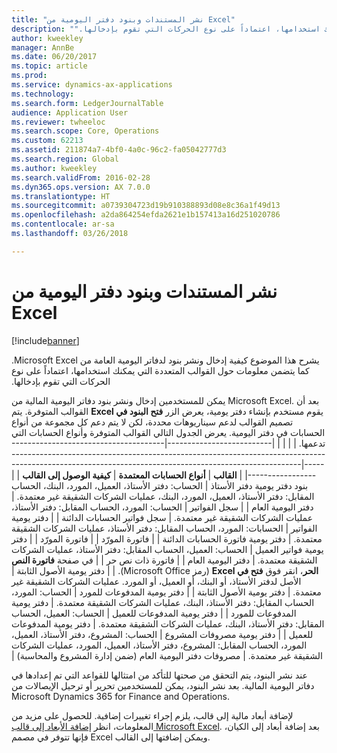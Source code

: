```yaml
---
title: "نشر المستندات وبنود دفتر اليومية من Excel"
description: "‏‫يشرح هذا الموضوع كيفية إدخال ونشر بنود لدفاتر اليومية العامة من Microsoft Excel. كما يتضمن معلومات حول القوالب المتعددة التي يمكنك استخدامها، اعتماداً على نوع الحركات التي تقوم بإدخالها."
author: kweekley
manager: AnnBe
ms.date: 06/20/2017
ms.topic: article
ms.prod: 
ms.service: dynamics-ax-applications
ms.technology: 
ms.search.form: LedgerJournalTable
audience: Application User
ms.reviewer: twheeloc
ms.search.scope: Core, Operations
ms.custom: 62213
ms.assetid: 211874a7-4bf0-4a0c-96c2-fa05042777d3
ms.search.region: Global
ms.author: kweekley
ms.search.validFrom: 2016-02-28
ms.dyn365.ops.version: AX 7.0.0
ms.translationtype: HT
ms.sourcegitcommit: a0739304723d19b910388893d08e8c36a1f49d13
ms.openlocfilehash: a2da864254efda2621e1b157413a16d251020786
ms.contentlocale: ar-sa
ms.lasthandoff: 03/26/2018

---
```


# <a name="publish-journal-lines-and-documents-from-excel"></a>نشر المستندات وبنود دفتر اليومية من Excel

[!include[banner](../includes/banner.md)]


‏‫يشرح هذا الموضوع كيفية إدخال ونشر بنود لدفاتر اليومية العامة من Microsoft Excel. كما يتضمن معلومات حول القوالب المتعددة التي يمكنك استخدامها، اعتماداً على نوع الحركات التي تقوم بإدخالها.

يمكن للمستخدمين إدخال ونشر بنود دفاتر اليومية المالية من Microsoft Excel. بعد أن يقوم مستخدم بإنشاء دفتر يومية، يعرض الزر **‬‏‫فتح البنود في Excel** القوالب المتوفرة. يتم تصميم القوالب لدعم سيناريوهات محددة، لكن لا يتم دعم كل مجموعة من أنواع الحسابات في دفتر اليومية. يعرض الجدول التالي القوالب المتوفرة وأنواع الحسابات التي تدعمها.
|                          |                                                                                                                         |                                                                                         |
|--------------------------|-------------------------------------------------------------------------------------------------------------------------|-----------------------------------------------------------------------------------------|
| **القالب**             | **أنواع الحسابات المعتمدة**                                                                                             | **كيفية الوصول إلى القالب**                                                          |
| بنود دفتر يومية دفتر الأستاذ     | الحساب: دفتر الأستاذ، العميل، المورد، البنك، الحساب المقابل: دفتر الأستاذ، العميل، المورد، البنك، عمليات الشركات الشقيقة غير معتمدة.       | دفتر اليومية العام                                                                         |
| سجل الفواتير         | الحساب: المورد، الحساب المقابل: دفتر الأستاذ، عمليات الشركات الشقيقة غير معتمدة.                                                    | سجل فواتير الحسابات الدائنة                                                                     |
| دفتر يومية الفواتير          | الحسابات: المورد، الحساب المقابل: دفتر الأستاذ، عمليات الشركات الشقيقة معتمدة.                                                      | دفتر يومية فاتورة الحسابات الدائنة                                                                      |
| فاتورة المورّد           |                                                                                                                         | فاتورة المورّد                                                                          |
| دفتر يومية فواتير العميل | الحساب: العميل، الحساب المقابل: دفتر الأستاذ، عمليات الشركات الشقيقة معتمدة.                                                     | دفتر اليومية العام                                                                         |
| فاتورة ذات نص حر        |                                                                                                                         | في صفحة **فاتورة النص الحر**، انقر فوق **فتح في Excel** (رمز Microsoft Office). |
| دفتر يومية الأصول الثابتة     | الأصل لدفتر الأستاذ، أو البنك، أو العميل، أو المورد. عمليات الشركات الشقيقة غير معتمدة.                                               | دفتر يومية الأصول الثابتة                                                                     |
| دفتر يومية المدفوعات للمورد   | الحساب: المورد، الحساب المقابل: دفتر الأستاذ، البنك، عمليات الشركات الشقيقة معتمدة.                                                 | دفتر يومية المدفوعات للمورد                                                                  |
| دفتر يومية المدفوعات للعميل | الحساب: العميل، الحساب المقابل: دفتر الأستاذ، البنك، عمليات الشركات الشقيقة معتمدة.                                               | دفتر يومية المدفوعات للعميل                                                                |
| دفتر يومية مصروفات المشروع  | الحساب: المشروع، دفتر الأستاذ، العميل، المورد، الحساب المقابل: المشروع، دفتر الأستاذ، العميل، المورد، عمليات الشركات الشقيقة غير معتمدة. | مصروفات دفتر اليومية العام‬ (ضمن ‏‫‏‫إدارة المشروع‬ والمحاسبة)                       |

عند نشر البنود، يتم التحقق من صحتها للتأكد من امتثالها للقواعد التي تم إعدادها في دفاتر اليومية المالية. بعد نشر البنود، يمكن للمستخدمين تحرير أو ترحيل الإيصالات من Microsoft Dynamics 365 for Finance and Operations. 

لإضافة أبعاد مالية إلى قالب، يلزم إجراء تغييرات إضافية. للحصول على مزيد من المعلومات، انظر [إضافة الأبعاد إلى قالب Microsoft Excel](../../dev-itpro/financial/add-dimensions-excel-templates.md). بعد إضافة أبعاد إلى الكيان، فإنها تتوفر في مصمم Excel ويمكن إضافتها إلى القالب.






